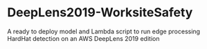 # DeepLens2019-WorksiteSafety
A ready to deploy model and Lambda script to run edge processing HardHat detection on an AWS DeepLens 2019 edition
